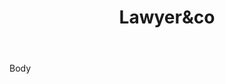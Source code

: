 ---
templateKey: lawyer-page
title: Lawyer&co
body: Body
backgroundImage: /img/scott-graham-OQMZwNd3ThU-unsplash.jpg
topics:
  - title: Around the world
    description: We have experts all over the world and they are ready to help you anytime and anywhere
    image: /img/people.jpg
  - title: Around the world
    description: We have experts all over the world and they are ready to help you anytime and anywhere
    image: /img/people.jpg
  - title: Around the world
    description: We have experts all over the world and they are ready to help you anytime and anywhere
    image: /img/people.jpg
  - title: Around the world
    description: We have experts all over the world and they are ready to help you anytime and anywhere
    image: /img/people.jpg
news:
  - title: The privacy, Data protection and Cybersecurity Law Review
    date: June 22, 2017
  - title: The privacy, Data protection and Cybersecurity Law Review
    date: June 22, 2017
  - title: The privacy, Data protection and Cybersecurity Law Review
    date: June 22, 2017
publications:
  - title: European Council adopts Insurance Distribution Directive
    date: June 15, 2017
  - title: European Council adopts Insurance Distribution Directive
    date: June 15, 2017
  - title: European Council adopts Insurance Distribution Directive
    date: June 15, 2017
  - title: European Council adopts Insurance Distribution Directive
    date: June 15, 2017
  - title: European Council adopts Insurance Distribution Directive
    date: June 15, 2017
networks:
  - name: facebook
    image: /img/facebook.png
    link: https://www.facebook.com/
  - name: instagram
    image: /img/instagram.png
    link: https://www.instagram.com/
mainPageCards: 
  - title: Global coverage
    description: We work all over the world!
    image: /img/world.png
  - title: Press Releases
    description: Don't miss latest updates
    image: /img/world.png
  - title: Join our Team
    description: Meet your career goals!
    image: /img/world.png
people:
  - name: Harold F. Pearson
    vacancy: Washington, Consultant
    avatar: /img/pamela-buenrostro-3Vdf7wIJ7ds-unsplash.jpg
  - name: Harold F. Pearson
    vacancy: Washington, Consultant
    avatar: /img/pamela-buenrostro-3Vdf7wIJ7ds-unsplash.jpg
  - name: Harold F. Pearson
    vacancy: Washington, Consultant
    avatar: /img/pamela-buenrostro-3Vdf7wIJ7ds-unsplash.jpg
  - name: Harold F. Pearson
    vacancy: Washington, Consultant
    avatar: /img/pamela-buenrostro-3Vdf7wIJ7ds-unsplash.jpg
experienceCards: 
  - title: Banking & Finance
    description: We will be happy to help you in various banking and finance issues with legal assistance and advice.
    icon: /img/money.png
  - title: Banking & Finance
    description: We will be happy to help you in various banking and finance issues with legal assistance and advice.
    icon: /img/money.png
  - title: Banking & Finance
    description: We will be happy to help you in various banking and finance issues with legal assistance and advice.
    icon: /img/money.png
  - title: Banking & Finance
    description: We will be happy to help you in various banking and finance issues with legal assistance and advice.
    icon: /img/money.png
  - title: Banking & Finance
    description: We will be happy to help you in various banking and finance issues with legal assistance and advice.
    icon: /img/money.png
  - title: Banking & Finance
    description: We will be happy to help you in various banking and finance issues with legal assistance and advice.
    icon: /img/money.png
---